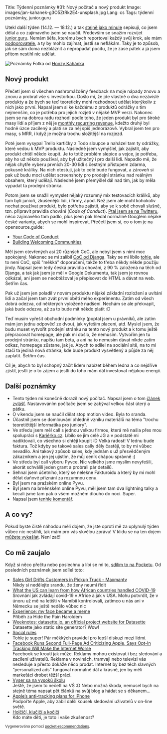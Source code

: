 Title: Týdenní poznámky #31: Nový počítač a nový produkt
Image: images/jan-kahanek-g3O5ZtRk2E4-unsplash.jpg
Lang: cs
Tags: týdenní poznámky, junior.guru


Utekl další týden (14.12. — 18.12.) a tak [stejně jako minule]({filename}2020-12-11_tydenni-poznamky-30-boleni-hlavy.md) sepisuji, co jsem dělal a co zajímavého jsem se naučil. Především se snažím rozvíjet [junior.guru](https://junior.guru/). Nemám šéfa, kterému bych reportoval každý svůj krok, ale mám [podporovatele](https://junior.guru/donate/), a ty by mohlo zajímat, jestli se neflákám. Taky je to způsob, jak se sám doma nezbláznit a nepropadat pocitu, že je zase pátek a já jsem přitom nestihl nic udělat.

![Poznámky]({static}/images/jan-kahanek-g3O5ZtRk2E4-unsplash.jpg)
Fotka od [Honzy Kahánka](https://unsplash.com/@honza_kahanek)


## Nový produkt

Přečetl jsem si všechen nashromážděný feedback na moje nápady znovu a znovu a probral vše s investorkou. Došlo mi, že jde vlastně o dva nezávislé produkty a že bych se teď teoreticky mohl rozhodnout udělat kterýkoliv z nich jako první. Napsal jsem si ke každému z produktů odrážky s tím nejmenším, co je potřeba pro jejich rozjetí v nějaké MVP verzi. Nakonec jsem se na dobrou radu rozhodl podle toho, že jeden produkt byl pro široké masy lidí a příjem z něj je [monthly recurring revenue](https://kinsta.com/blog/recurring-revenue-model/), kdežto druhý byl hodně úzce zacílený a platí se za něj spíš jednorázově. Vybral jsem ten pro masy, s MRR, i když je možná trochu složitější na rozjezd.

Poté jsem vysypal Trello kartičky z Todo sloupce a naházel tam ty odrážky, které vedou k MVP produktu. Následně jsem vymýšlel, jak zajistit, aby produkt chtěl někdo koupit. Je to totiž problém slepice a vejce, je potřeba, aby ho už někdo používal, aby byl užitečný i pro další lidi. Napadlo mě, že nějak chytře vyberu prvních 20-30 lidí s čestným přístupem zdarma, pokusné králíky. Na nich otestuji, jak to celé bude fungovat, a zároveň si pak už budu moci udělat screenshoty pro prodejní stránku nad reálným obsahem, který udělají. Následně jsem přemýšlel dál nad tím, jak by měla vypadat ta prodejní stránka.

Potom jsem se snažil vymyslet nějaký rozumný mix testovacích králíků, aby tam byli junioři, zkušenější lidi, i firmy, apod. Než jsem ale mohl kohokoliv nechat používat produkt, bylo potřeba zajistit, aby se k sobě chovali slušně, tzn. připravit pravidla chování (_Code of Conduct_). [Ptal jsem se na Twitteru](https://twitter.com/honzajavorek/status/1338512096326201346), něco zajímavého tam padlo, plus jsem pak hledal normálně Googlem nějaké české varianty, abych se mohl inspirovat. Přečetl jsem si, co o tom je na opensource.guide:

- [Your Code of Conduct](https://opensource.guide/code-of-conduct/)
- [Building Welcoming Communities](https://opensource.guide/building-community/)

Měl jsem otevřených asi 20 různých CoC, ale nebyl jsem s nimi moc spokojený. Nakonec se mi zalíbil [CoC od Djanga](https://www.djangoproject.com/conduct/). Taky se mi líbilo [tohle](https://www.recurse.com/social-rules), ale to není CoC, spíš "měkká" doporučení, takže to třeba někdy někde použiju jindy. Napsal jsem tedy česká pravidla chování, z 90 % založená na těch od Djanga, a tak jak jsem je měl v Google Dokumentu, tak jsem je rovnou odkázal, ani jsem se neobtěžoval je přepisovat do HTML a dávat na web. Šetřím čas.

Pak už jsem jen poladil v novém produktu nějaké základní rozložení a uvítání lidí a začal jsem tam zvát první oběti mého experimentu. Zatím od všech dobrá odezva, od některých vyloženě nadšení. Nechám se ale překvapit, jaká bude odezva, až za to bude mít někdo platit :D

Teď musím vyřešit obchodní podmínky (poptal jsem u právníků, ale zatím mám jen jednu odpověď ze dvou), jak vyřeším placení, atd. Myslel jsem, že budu muset vytvořit prodejní stránku na tento nový produkt a k tomu ještě přepracovat homepage, ale pak mi došlo, že nemusím. Vytvořím jen tu prodejní stránku, napíšu tam beta, a ani na to nemusím dávat nikde zatím odkaz, homepage zůstane, jak je. Abych to sdílel na sociální sítě, na to mi stačí ta jediná nová stránka, kde bude produkt vysvětlený a půjde za něj zaplatit. Šetřím čas.

Cíl je, abych to byl schopný začít lidem nabízet během ledna a co nejdříve zjistil, jestli je o to zájem a jestli do toho mám dál investovat nějakou energii.


## Další poznámky

- Tento týden mi konečně dorazil nový počítač. Napsal jsem o tom [článek zvlášť]({filename}2020-12-18_i-bought-apple-silicon.md). Nastavováním počítače jsem se zabýval velkou část úterý a pátku.
- O víkendu jsem se naučil dělat stop motion video. Byla to sranda.
- Účastnil jsem se domlouvání ohledně vzniku materiálů na téma "trochu teoretičtější informatika pro juniory".
- Ve středu jsem měl call s jednou velkou firmou, která mě našla přes mou spolupráci s [Kariérko.cz](https://karierko.cz/). Líbilo se jim celé JG a v podstatě mi nadiktovali, co všechno si chtějí koupit :D Velká radost! V lednu bude faktura. Tož kdyby se takové sales cally děly častěji, to by mi vůbec nevadilo. Ani takový způsob sales, kdy jednám s už přesvědčeným zákazníkem a jen jej ujistím, že můj ceník chápou správně :)
- Ve středu byl call výboru Pyvce. Nic velkého jsme myslím nevyřešili, akorát schválili jeden grant a probrali pár detailů.
- Sehnal jsem účetního, který se nelekne Fakturoidu a který by mi mohl dělat daňové přiznání za rozumnou cenu.
- Byl jsem na pražském online Pyvu.
- Byl jsem na brněnském online Pyvu, měl jsem tam dva lightning talky a kecali jsme tam pak o všem možném dlouho do noci. Super.
- Napsal jsem [tenhle komentář](https://github.com/pyvec/docs.pyvec.org/pull/89#issuecomment-747600730).

## A co vy?

Pokud byste čistě náhodou měli dojem, že jste oproti mě za uplynulý týden vůbec nic nestihli, tak mám pro vás skvělou zprávu! V klidu se na ten dojem [můžete vykašlat]({filename}2020-06-04_neni-to-zavod.md). Není zač!


## Co mě zaujalo

Když si něco přečtu nebo poslechnu a líbí se mi to, [sdílím to na Pocketu](https://getpocket.com/@honzajavorek). Od posledních poznámek jsem sdílel toto:

- [Sales Girl Drifts Customers in Pickup Truck - Maxmantv](https://www.youtube.com/watch?v=zCQ-etiFyho)<br>Nikdy si nedělejte srandu, že ženy neumí řídit
- [What the US can learn from how African countries handled COVID-19](https://t.co/k1cOYXRCl7?ssr=true)<br>Srovnání jak zvládají covid-19 v Africe a jak v USA. Mohu potvrdit, že v únoru už mě na letišti v Namibii kontrolovali, zatímco u nás ani v Německu se ještě nedělo vůbec nic
- [Experience: my face became a meme](https://www.theguardian.com/lifeandstyle/2019/nov/08/experience-hide-the-pain-harold-face-became-meme-turned-it-into-career)<br>Příběh za Hide the Pain Haroldem
- [Weeknotes: datasette.io, an official project website for Datasette](http://simonwillison.net/2020/Dec/13/datasette-io/#atom-entries)<br>Datasette jako static site generator? Wow!
- [Social rules](https://www.recurse.com/social-rules)<br>Tohle je super! Pár měkkých pravidel pro lepší diskuzi mezi lidmi.
- [Facebook Runs Second Full-Page Ad Criticizing Apple, Says Opt-In Tracking Will Make the Internet Worse](https://www.macrumors.com/2020/12/17/facebook-runs-apple-vs-free-internet-ad/)<br>Facebook se kroutí jak může. Reklamy mohou existovat i bez sledování a zacílení uživatelů. Reklama v novinách, tramvaji nebo televizi vás nesleduje a přesto dokáže něco prodat. Internet by bez těch slavných “personalized ads” fungoval normálně dál a krásně, jen by měli markeťáci drobet těžší práci.
- [Vyser sa na vysokú školu](http://brm.sk/682/vyser-sa-na-vysoku-skolu)<br>Ještě, že jsem to nečetl na VŠ :D Nebo možná škoda, nemusel bych na stejně téma napsat pět článků na svůj blog a hádat se s děkanem…
- [Apple’s anti-tracking plans for iPhone](https://foundation.mozilla.org/en/campaigns/apples-anti-tracking-plans-iphone/)<br>Podpořte Apple, aby zabil další kousek sledování uživatelů v on-line světě.
- [Holčičí, klučičí a kočičí](https://a2larm.cz/2018/01/holcici-klucici-a-kocici/)<br>Kdo máte děti, je toto i vaše zkušenost?

<small>Vygenerováno pomocí <a href="https://pypi.org/project/pocket-recommendations/">pocket-recommendations</a>.</small>
